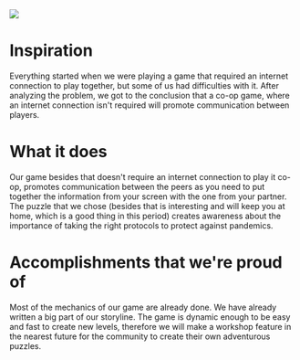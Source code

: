 <img src="https://i.imgur.com/tRvYu34.png">

# Inspiration
Everything started when we were playing a game that required an internet connection to play together, but some of us had difficulties with it. After analyzing the problem, we got to the conclusion that a co-op game, where an internet connection isn't required will promote communication between players.
# What it does
Our game besides that doesn't require an internet connection to play it co-op, promotes communication between the peers as you need to put together the information from your screen with the one from your partner. The puzzle that we chose (besides that is interesting and will keep you at home, which is a good thing in this period) creates awareness about the importance of taking the right protocols to protect against pandemics.
# Accomplishments that we're proud of
Most of the mechanics of our game are already done. We have already written a big part of our storyline. The game is dynamic enough to be easy and fast to create new levels, therefore we will make a workshop feature in the nearest future for the community to create their own adventurous puzzles.
